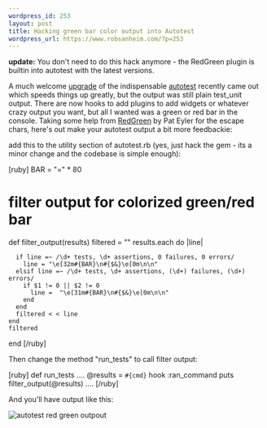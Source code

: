 ```yaml
--- 
wordpress_id: 253
layout: post
title: Hacking green bar color output into Autotest
wordpress_url: https://www.robsanheim.com/?p=253
---
```

<strong>update:</strong> You don't need to do this hack anymore - the RedGreen plugin is builtin into autotest with the latest versions.

A much welcome <a href="https://blog.zenspider.com/archives/2006/07/autotest_no_lon.html">upgrade</a> of the indispensable <a href="https://www.zenspider.com/ZSS/Products/ZenTest/">autotest</a> recently came out which speeds things up greatly, but the output was still plain test_unit output.  There are now hooks to add plugins to add widgets or whatever crazy output you want, but all I wanted was a green or red bar in the console.  Taking some help from <a href="https://on-ruby.blogspot.com/2006/05/red-and-green-for-ruby.html">RedGreen</a> by Pat Eyler for the escape chars, here's out make your autotest output a bit more feedbackie:

add this to the utility section of autotest.rb (yes, just hack the gem - its a minor change and the codebase is simple enough):

[ruby]
 BAR = "=" * 80

  # filter output for colorized green/red bar
  def filter_output(results)
    filtered = ""
    results.each do |line|

      if line =~ /\d+ tests, \d+ assertions, 0 failures, 0 errors/
        line = "\e[32m#{BAR}\n#{$&}\e[0m\n\n"
      elsif line =~ /\d+ tests, \d+ assertions, (\d+) failures, (\d+) errors/
        if $1 != 0 || $2 != 0
          line =  "\e[31m#{BAR}\n#{$&}\e[0m\n\n"
        end
      end
      filtered < < line
    end
    filtered
  end
[/ruby]

Then change the method "run_tests" to call filter output:

[ruby]
def run_tests
....
    @results = `#{cmd}`
    hook :ran_command
    puts filter_output(@results)
....
[/ruby]

And you'll have output like this:

<img src='/wp-content/autotest_red_green.jpg' alt='autotest red green outpout' />
